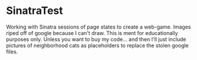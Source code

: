 SinatraTest
===========

Working with Sinatra sessions of page states to create a web-game.
Images riped off of google because I can't draw.
This is ment for educationally purposes only.
Unless you want to buy my code...
and then I'll just include pictures of neighborhood cats as placeholders to replace the stolen google files.
